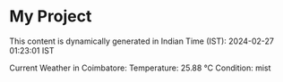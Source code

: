 # My Project

This content is dynamically generated in Indian Time (IST): 2024-02-27 01:23:01 IST


Current Weather in Coimbatore:
Temperature: 25.88 °C
Condition: mist
